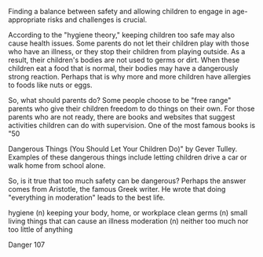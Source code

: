 Finding a balance between safety and allowing children to engage in age-appropriate risks and challenges is crucial.

According to the "hygiene theory," keeping children too safe may also cause health issues. Some parents do not let their children play with those who have an illness, or they stop their children from playing outside. As a result, their children's bodies are not used to germs or dirt. When these children eat a food that is normal, their bodies may have a dangerously strong reaction. Perhaps that is why more and more children have allergies to foods like nuts or eggs.

So, what should parents do? Some people choose to be "free range" parents who give their children freedom to do things on their own. For those parents who are not ready, there are books and websites that suggest activities children can do with supervision. One of the most famous books is "50

Dangerous Things (You Should Let Your Children Do)" by Gever Tulley. Examples of these dangerous things include letting children drive a car or walk home from school alone.

So, is it true that too much safety can be dangerous? Perhaps the answer comes from Aristotle, the famous Greek writer. He wrote that doing "everything in moderation" leads to the best life.

hygiene (n) keeping your body, home, or workplace clean
germs (n) small living things that can cause an illness
moderation (n) neither too much nor too little of anything

Danger 107